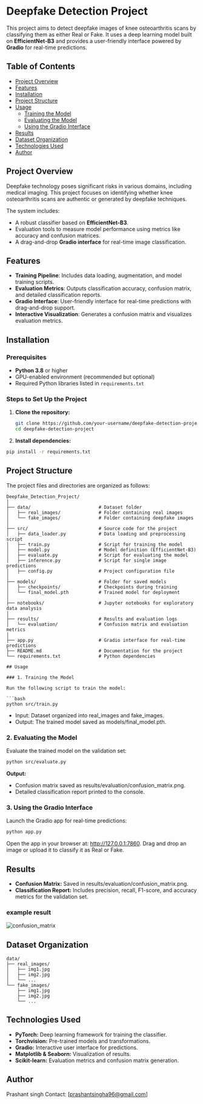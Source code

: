 # Deepfake Detection Project

This project aims to detect deepfake images of knee osteoarthritis scans by classifying them as either Real or Fake. It uses a deep learning model built on **EfficientNet-B3** and provides a user-friendly interface powered by **Gradio** for real-time predictions.

## Table of Contents
- [Project Overview](#project-overview)
- [Features](#features)
- [Installation](#installation)
- [Project Structure](#project-structure)
- [Usage](#usage)
  - [Training the Model](#training-the-model)
  - [Evaluating the Model](#evaluating-the-model)
  - [Using the Gradio Interface](#using-the-gradio-interface)
- [Results](#results)
- [Dataset Organization](#dataset-organization)
- [Technologies Used](#technologies-used)
- [Author](#author)

## Project Overview

Deepfake technology poses significant risks in various domains, including medical imaging. This project focuses on identifying whether knee osteoarthritis scans are authentic or generated by deepfake techniques.

The system includes:
- A robust classifier based on **EfficientNet-B3**.
- Evaluation tools to measure model performance using metrics like accuracy and confusion matrices.
- A drag-and-drop **Gradio interface** for real-time image classification.

## Features
- **Training Pipeline**: Includes data loading, augmentation, and model training scripts.
- **Evaluation Metrics**: Outputs classification accuracy, confusion matrix, and detailed classification reports.
- **Gradio Interface**: User-friendly interface for real-time predictions with drag-and-drop support.
- **Interactive Visualization**: Generates a confusion matrix and visualizes evaluation metrics.

## Installation

### Prerequisites
- **Python 3.8** or higher
- GPU-enabled environment (recommended but optional)
- Required Python libraries listed in `requirements.txt`

### Steps to Set Up the Project
1. **Clone the repository:**
   ```bash
   git clone https://github.com/your-username/deepfake-detection-project.git
   cd deepfake-detection-project
   
2. **Install dependencies:**
  ```bash
  pip install -r requirements.txt
  ```

## Project Structure

The project files and directories are organized as follows:

```plaintext
Deepfake_Detection_Project/
│
├── data/                         # Dataset folder
│   ├── real_images/              # Folder containing real images
│   └── fake_images/              # Folder containing deepfake images
│
├── src/                          # Source code for the project
│   ├── data_loader.py            # Data loading and preprocessing script
│   ├── train.py                  # Script for training the model
│   ├── model.py                  # Model definition (EfficientNet-B3)
│   ├── evaluate.py               # Script for evaluating the model
│   ├── inference.py              # Script for single image predictions
│   ├── config.py                 # Project configuration file
│
├── models/                       # Folder for saved models
│   ├── checkpoints/              # Checkpoints during training
│   └── final_model.pth           # Trained model for deployment
│
├── notebooks/                    # Jupyter notebooks for exploratory data analysis
│
├── results/                      # Results and evaluation logs
│   └── evaluation/               # Confusion matrix and evaluation metrics
│
├── app.py                        # Gradio interface for real-time predictions
├── README.md                     # Documentation for the project
└── requirements.txt              # Python dependencies

## Usage

### 1. Training the Model

Run the following script to train the model:

```bash
python src/train.py
```

- Input: Dataset organized into real_images and fake_images.
- Output: The trained model saved as models/final_model.pth.

### 2. Evaluating the Model

Evaluate the trained model on the validation set:

```bash
python src/evaluate.py
```

**Output:**
- Confusion matrix saved as results/evaluation/confusion_matrix.png.
- Detailed classification report printed to the console.

  
### 3. Using the Gradio Interface

Launch the Gradio app for real-time predictions:

```bash
python app.py
```

Open the app in your browser at: http://127.0.0.1:7860. Drag and drop an image or upload it to classify it as Real or Fake.

## Results

- **Confusion Matrix:** Saved in results/evaluation/confusion_matrix.png.
- **Classification Report:** Includes precision, recall, F1-score, and accuracy metrics for the validation set.

### example result ###
![confusion_matrix](https://github.com/user-attachments/assets/104767be-bfaf-4417-9d05-996eba55fe83)

## Dataset Organization

```plaintext
data/
├── real_images/
│   ├── img1.jpg
│   ├── img2.jpg
│   └── ...
└── fake_images/
    ├── img1.jpg
    ├── img2.jpg
    └── ...
```

## Technologies Used
- **PyTorch:** Deep learning framework for training the classifier.
- **Torchvision:** Pre-trained models and transformations.
- **Gradio:** Interactive user interface for predictions.
- **Matplotlib & Seaborn:** Visualization of results.
- **Scikit-learn:** Evaluation metrics and confusion matrix generation.

## Author
Prashant singh
Contact: [prashantsingha96@gmail.com]
